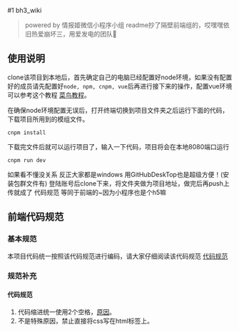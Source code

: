 #1 bh3_wiki
> powered by 情报姬微信小程序小组
readme抄了隔壁前端组的，哎嘿嘿依旧热爱崩坏三，用爱发电的团队🤣

## 使用说明

clone该项目到本地后，首先确定自己的电脑已经配置好node环境，如果没有配置好的成员请先配置好`node, npm, cnpm, vue`后再进行接下来的操作，配置vue环境可以参考这个教程 [菜鸟教程](https://www.runoob.com/vue2/vue-install.html)。

在确保node环境配置无误后，打开终端切换到项目文件夹之后运行下面的代码，下载项目所用到的模组文件。

```shell
cnpm install
```

下载完文件后就可以运行项目了，输入一下代码，项目将会在本地8080端口运行

```shell
cnpm run dev
```
如果看不懂没关系 反正大家都是windows 用GitHubDeskTop也是超级方便！(安装包群文件有) 登陆账号后clone下来，将文件夹做为项目地址，做完后再push上传就成了
代码规范   等同于前端的~因为小程序也是个h5嘛
## 前端代码规范
### 基本规范
本项目代码统一按照该代码规范进行编码，请大家仔细阅读该代码规范 [代码规范](https://guide.aotu.io/docs/index.html)
### 规范补充

#### 代码规范

1. 代码缩进统一使用2个空格，[原因](https://github.com/o2team/guide/issues/3)。
2. 不是特殊原因，禁止直接将css写在html标签上。